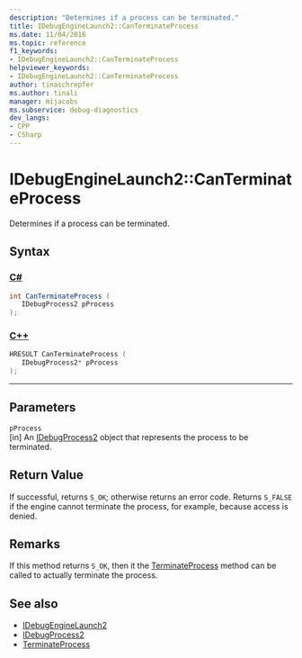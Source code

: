 ```yaml
---
description: "Determines if a process can be terminated."
title: IDebugEngineLaunch2::CanTerminateProcess
ms.date: 11/04/2016
ms.topic: reference
f1_keywords:
- IDebugEngineLaunch2::CanTerminateProcess
helpviewer_keywords:
- IDebugEngineLaunch2::CanTerminateProcess
author: tinaschrepfer
ms.author: tinali
manager: mijacobs
ms.subservice: debug-diagnostics
dev_langs:
- CPP
- CSharp
---
```

# IDebugEngineLaunch2::CanTerminateProcess

Determines if a process can be terminated.

## Syntax

### [C#](#tab/csharp)
```csharp
int CanTerminateProcess ( 
   IDebugProcess2 pProcess
);
```
### [C++](#tab/cpp)
```cpp
HRESULT CanTerminateProcess ( 
   IDebugProcess2* pProcess
);
```
---

## Parameters
`pProcess`\
[in] An [IDebugProcess2](../../../extensibility/debugger/reference/idebugprocess2.md) object that represents the process to be terminated.

## Return Value
 If successful, returns `S_OK`; otherwise returns an error code. Returns `S_FALSE` if the engine cannot terminate the process, for example, because access is denied.

## Remarks
 If this method returns `S_OK`, then it the [TerminateProcess](../../../extensibility/debugger/reference/idebugenginelaunch2-terminateprocess.md) method can be called to actually terminate the process.

## See also
- [IDebugEngineLaunch2](../../../extensibility/debugger/reference/idebugenginelaunch2.md)
- [IDebugProcess2](../../../extensibility/debugger/reference/idebugprocess2.md)
- [TerminateProcess](../../../extensibility/debugger/reference/idebugenginelaunch2-terminateprocess.md)
